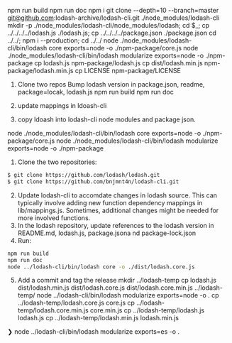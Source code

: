 npm run build npm run doc npm i git clone --depth=10 --branch=master
git@github.com:lodash-archive/lodash-cli.git ./node_modules/lodash-cli mkdir -p
./node_modules/lodash-cli/node_modules/lodash; cd $_; cp ../../../../lodash.js
./lodash.js; cp ../../../../package.json ./package.json cd ../../; npm i
--production; cd ../../ node ./node_modules/lodash-cli/bin/lodash core
exports=node -o ./npm-package/core.js node ./node_modules/lodash-cli/bin/lodash
modularize exports=node -o ./npm-package cp lodash.js npm-package/lodash.js cp
dist/lodash.min.js npm-package/lodash.min.js cp LICENSE npm-package/LICENSE

1. Clone two repos Bump lodash version in package.json, readme, package=locak,
   lodash.js npm run build npm run doc

2. update mappings in ldoash-cli
3. copy ldoash into lodash-cli node modules and package json.

node ./node_modules/lodash-cli/bin/lodash core exports=node -o
./npm-package/core.js node ./node_modules/lodash-cli/bin/lodash modularize
exports=node -o ./npm-package

1. Clone the two repositories:

```sh
$ git clone https://github.com/lodash/lodash.git
$ git clone https://github.com/bnjmnt4n/lodash-cli.git
```

2. Update lodash-cli to accomdate changes in lodash source. This can typically
   involve adding new function dependency mappings in lib/mappings.js.
   Sometimes, additional changes might be needed for more involved functions.
3. In the lodash repository, update references to the lodash version in
   README.md, lodash.js, package.jsona nd package-lock.json
4. Run:

```sh
npm run build
npm run doc
node ../lodash-cli/bin/lodash core -o ./dist/lodash.core.js
```

5. Add a commit and tag the release mkdir ../lodash-temp cp lodash.js
   dist/lodash.min.js dist/lodash.core.js dist/lodash.core.min.js
   ../lodash-temp/ node ../lodash-cli/bin/lodash modularize exports=node -o . cp
   ../lodash-temp/lodash.core.js core.js cp ../lodash-temp/lodash.core.min.js
   core.min.js cp ../lodash-temp/lodash.js lodash.js cp
   ../lodash-temp/lodash.min.js lodash.min.js

❯ node ../lodash-cli/bin/lodash modularize exports=es -o .
